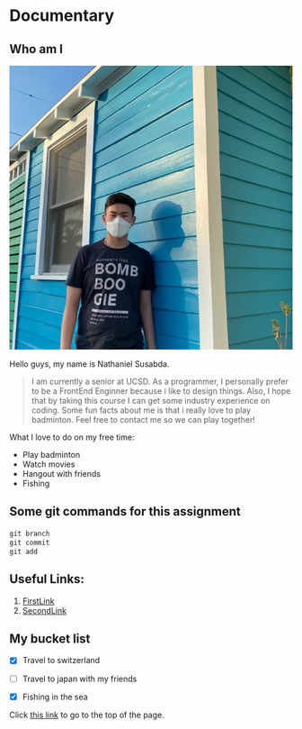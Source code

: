 # Documentary

## Who am I
![Image of me](images/myImg.JPG)

Hello guys, my name is Nathaniel Susabda.
> I am currently a senior at UCSD. As a programmer, I personally prefer to be a FrontEnd Enginner because i like to design things. Also, I hope that by taking this course I can get some industry experience on coding. Some fun facts about me is that i really love to play badminton. Feel free to contact me so we can play together!

What I love to do on my free time:
- Play badminton
- Watch movies
- Hangout with friends
- Fishing

## Some git commands for this assignment
```
git branch
git commit
git add
```

## Useful Links:
1. [FirstLink](https://docs.github.com/en/get-started/writing-on-github/getting-started-with-writing-and-formatting-on-github/basic-writing-and-formatting-syntax#lists)
2. [SecondLink](https://code.visualstudio.com/docs/sourcecontrol/overview#_git-support)

## My bucket list
- [x] Travel to switzerland
- [ ] Travel to japan with my friends
- [x] Fishing in the sea


Click [this link](#documentary) to go to the top of the page.

